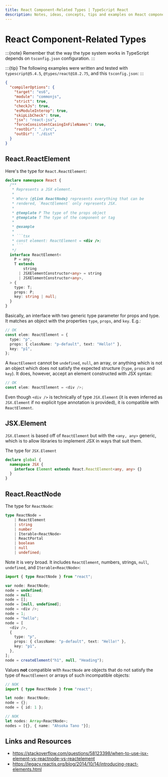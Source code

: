 ```yaml
---
title: React Component-Related Types | TypeScript React
description: Notes, ideas, concepts, tips and examples on React component Related types with TypeScript.
---
```


# React Component-Related Types

:::{note}
Remember that the way the type system works in TypeScript depends on `tsconfig.json` configuration.
:::

:::{tip}
The following examples were written and tested with `typescript@5.4.5`, `@types/react@18.2.75`, and this `tsconfig.json`:
:::

```json
{
  "compilerOptions": {
    "target": "es6",
    "module": "commonjs",
    "strict": true,
    "checkJs": true,
    "esModuleInterop": true,
    "skipLibCheck": true,
    "jsx": "react-jsx",
    "forceConsistentCasingInFileNames": true,
    "rootDir": "./src",
    "outDir": "./dist"
  }
}
```

## React.ReactElement

Here's the type for `React.ReactElement`:

```typescript
declare namespace React {
  /**
   * Represents a JSX element.
   *
   * Where {@link ReactNode} represents everything that can be
   * rendered, `ReactElement` only represents JSX.
   *
   * @template P The type of the props object
   * @template T The type of the component or tag
   *
   * @example
   *
   * ```tsx
   * const element: ReactElement = <div />;
   * ```
   */
  interface ReactElement<
    P = any,
    T extends
        string 
      | JSXElementConstructor<any> = string
      | JSXElementConstructor<any>,
  > {
    type: T;
    props: P;
    key: string | null;
  }
}
```

Basically, an interface with two generic type parameter for props and type.
It matches an object with the properties `type`, `props`, and `key`.
E.g.:

```typescript
// OK
const elem: ReactElement = {
  type: "p",
  props: { className: "p-default", text: "Hello!" },
  key: "p1",
};
```

A `ReactElement` cannot be `undefined`, `null`, an array, or anything which is not an object which does not satisfy the expected structure (`type`, `props` and `key`).
It does, however, accept an element constructed with JSX syntax:

```typescript
// OK
const elem: ReactElement = <div />;
```

Even though `<div />` is technically of type `JSX.Element` (it is even inferred as `JSX.Element` if no explicit type annotation is provided), it is compatible with `ReactElement`.

## JSX.Element

`JSX.Element` is based off of `ReactElement` but with the `<any, any>` generic, which is to allow libraries to implement JSX in ways that suit them.

The type for `JSX.Element`
```typescript
declare global {
  namespace JSX {
    interface Element extends React.ReactElement<any, any> {}
  }
}
```

## React.ReactNode

The type for `ReactNode`:

```typescript
type ReactNode =
    | ReactElement
    | string
    | number
    | Iterable<ReactNode>
    | ReactPortal
    | boolean
    | null
    | undefined;
```

Note it is very broad.
It includes `ReactElement`, numbers, strings, `null`, `undefined`, and `Iterable<ReactNode>`:

```typescript
import { type ReactNode } from "react";

var node: ReactNode;
node = undefined;
node = null;
node = [];
node = [null, undefined];
node = <div />;
node = 1;
node = "hello";
node = [
  <div />,
  {
    type: "p",
    props: { className: "p-default", text: "Hello!" },
    key: "p1",
  },
];
node = createElement("h1", null, "Heading");
```

Values **not** compatible with `ReactNode` are objects that do not satisfy the type of `ReactElement` or arrays of such incompatible objects:

```typescript
// NOK
import { type ReactNode } from "react";

let node: ReactNode;
node = {};
node = { id: 1 };

// NOK
let nodes: Array<ReactNode>;
nodes = [{}, { name: "Ahsoka Tano "}];
```

## Links and Resources

- <https://stackoverflow.com/questions/58123398/when-to-use-jsx-element-vs-reactnode-vs-reactelement>
- <https://legacy.reactjs.org/blog/2014/10/14/introducing-react-elements.html>
